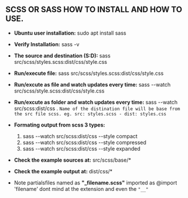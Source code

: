 ## SCSS OR SASS HOW TO INSTALL AND HOW TO USE.


- **Ubuntu user installation:** sudo apt install sass 

- **Verify Installation:** sass -v 

- **The source and destination (S:D):** sass src/scss/styles.scss:dist/css/style.css

- **Run/execute file:** sass src/scss/styles.scss:dist/css/style.css

- **Run/excute as file and watch updates every time:** sass --watch src/scss/style.scss:dist/css/style.css

- **Run/excute as folder and watch updates every time:** sass --watch src/scss:dist/css . `Name of the distination file will be base from the src file scss.
eg. src: styles.scss - dist: styles.css `

- **Formating output from scss 3 types:** 
	1. sass --watch src/scss:dist/css --style compact
	2. sass --watch src/scss:dist/css --style compressed
	3. sass --watch src/scss:dist/css --style expanded 

- **Check the example sources at:** src/scss/base/*

- **Check the example output at:** dist/css/*

- Note partialsfiles named as **"_filename.scss"** imported as @import 'filename' dont mind at the extension and even the `"__"`
